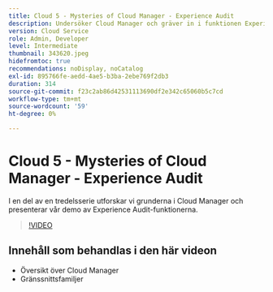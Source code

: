 ```yaml
---
title: Cloud 5 - Mysteries of Cloud Manager - Experience Audit
description: Undersöker Cloud Manager och gräver in i funktionen Experience Audit
version: Cloud Service
role: Admin, Developer
level: Intermediate
thumbnail: 343620.jpeg
hidefromtoc: true
recommendations: noDisplay, noCatalog
exl-id: 895766fe-aedd-4ae5-b3ba-2ebe769f2db3
duration: 314
source-git-commit: f23c2ab86d42531113690df2e342c65060b5c7cd
workflow-type: tm+mt
source-wordcount: '59'
ht-degree: 0%

---
```


# Cloud 5 - Mysteries of Cloud Manager - Experience Audit

I en del av en tredelsserie utforskar vi grunderna i Cloud Manager och presenterar vår demo av Experience Audit-funktionerna.

>[!VIDEO](https://video.tv.adobe.com/v/343620?quality=12&learn=on)

## Innehåll som behandlas i den här videon

+ Översikt över Cloud Manager
+ Gränssnittsfamiljer
